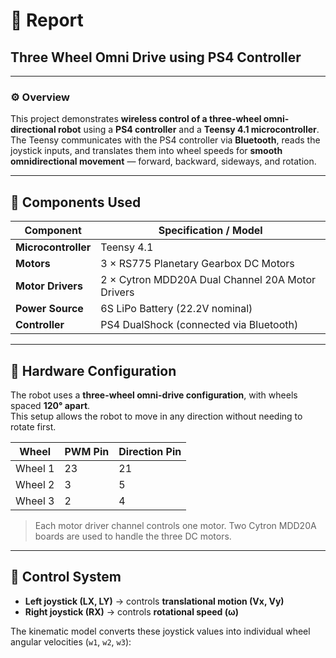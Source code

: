 # 🧾 Report  
## Three Wheel Omni Drive using PS4 Controller  

---

### ⚙️ Overview  
This project demonstrates **wireless control of a three-wheel omni-directional robot** using a **PS4 controller** and a **Teensy 4.1 microcontroller**.  
The Teensy communicates with the PS4 controller via **Bluetooth**, reads the joystick inputs, and translates them into wheel speeds for **smooth omnidirectional movement** — forward, backward, sideways, and rotation.

---

## 🧩 Components Used  

| Component | Specification / Model |
|------------|------------------------|
| **Microcontroller** | Teensy 4.1 |
| **Motors** | 3 × RS775 Planetary Gearbox DC Motors |
| **Motor Drivers** | 2 × Cytron MDD20A Dual Channel 20A Motor Drivers |
| **Power Source** | 6S LiPo Battery (22.2V nominal) |
| **Controller** | PS4 DualShock (connected via Bluetooth) |

---

## 🔩 Hardware Configuration  

The robot uses a **three-wheel omni-drive configuration**, with wheels spaced **120° apart**.  
This setup allows the robot to move in any direction without needing to rotate first.

| Wheel | PWM Pin | Direction Pin |
|--------|----------|----------------|
| Wheel 1 | 23 | 21 |
| Wheel 2 | 3 | 5 |
| Wheel 3 | 2 | 4 |

> Each motor driver channel controls one motor. Two Cytron MDD20A boards are used to handle the three DC motors.

---

## 📡 Control System  

- **Left joystick (LX, LY)** → controls **translational motion (Vx, Vy)**  
- **Right joystick (RX)** → controls **rotational speed (ω)**  

The kinematic model converts these joystick values into individual wheel angular velocities (`w1`, `w2`, `w3`):


